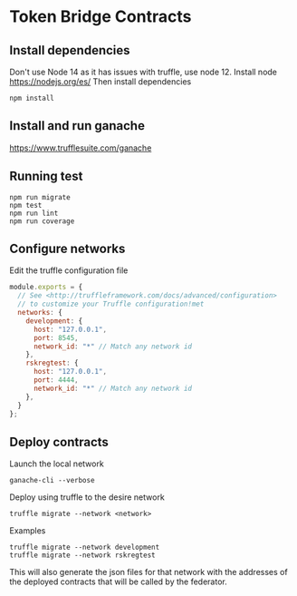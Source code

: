 # Token Bridge Contracts

## Install dependencies
Don't use Node 14 as it has issues with truffle, use node 12.
Install node https://nodejs.org/es/
Then install dependencies
```
npm install
```

## Install and run ganache
https://www.trufflesuite.com/ganache


## Running test

```
npm run migrate
npm test
npm run lint
npm run coverage
```

## Configure networks

Edit the truffle configuration file

```js
module.exports = {
  // See <http://truffleframework.com/docs/advanced/configuration>
  // to customize your Truffle configuration!met
  networks: {
    development: {
      host: "127.0.0.1",
      port: 8545,
      network_id: "*" // Match any network id
    },
    rskregtest: {
      host: "127.0.0.1",
      port: 4444,
      network_id: "*" // Match any network id
    },
  }
};
```

## Deploy contracts

Launch the local network

```
ganache-cli --verbose
```

Deploy using truffle to the desire network
```
truffle migrate --network <network>
```

Examples
```
truffle migrate --network development
truffle migrate --network rskregtest
```

This will also generate the json files for that network with the addresses of the deployed contracts that will be called by the federator.







